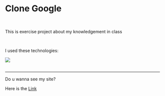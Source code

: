 <h1>Clone Google</h1><br>
<p>This is exercise project about my knowledgement in class</p><br>

<p>I used these technologies:</p>

<div>
    <img src="https://skillicons.dev/icons?i=html,css">
</div><br>

<hr>
<p>Do u wanna see my site?</p>
<p>Here is the <a href="" target="_blank">Link</a></p>

